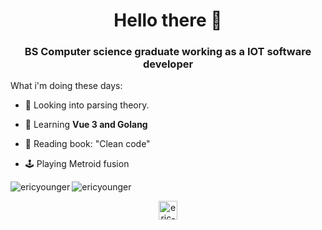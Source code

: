 <h1 align="center">Hello there 👋</h1>
<h3 align="center">BS Computer science graduate working as a IOT software developer </h3>

What i'm doing these days:

- 🔭 Looking into parsing theory.

- 🌱 Learning **Vue 3 and Golang**
 
- 📖 Reading book: "Clean code"

- 🕹️ Playing Metroid fusion




<img align="left" src="https://github-readme-stats.vercel.app/api/top-langs/?username=ericyounger&layout=compact&hide=html" alt="ericyounger" />

<img align="center" src="https://github-readme-stats.vercel.app/api?username=ericyounger&show_icons=true" alt="ericyounger" />

<p align="center">
<a href="https://linkedin.com/in/eric-younger-8365a0b0" target="blank"><img align="center" src="https://cdn.jsdelivr.net/npm/simple-icons@3.0.1/icons/linkedin.svg" alt="eric-younger-8365a0b0" height="30" width="30" /></a>
</p>
